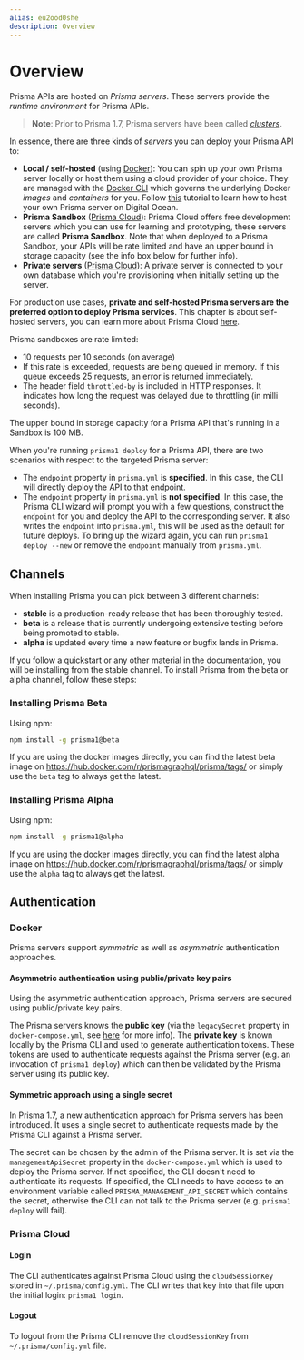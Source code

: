 ```yaml
---
alias: eu2ood0she
description: Overview
---
```


# Overview

Prisma APIs are hosted on _Prisma servers_. These servers provide the _runtime environment_ for Prisma APIs.

> **Note**: Prior to Prisma 1.7, Prisma servers have been called [_clusters_](!alias-iquaecuj6b#terminology).

In essence, there are three kinds of _servers_ you can deploy your Prisma API to:

- **Local / self-hosted** (using [Docker](https://www.docker.com/)): You can spin up your own Prisma server locally or host them using a cloud provider of your choice. They are managed with the [Docker CLI](https://docs.docker.com/engine/reference/commandline/cli/) which governs the underlying Docker _images_ and _containers_ for you. Follow [this](!alias-texoo9aemu) tutorial to learn how to host your own Prisma server on Digital Ocean.
- **Prisma Sandbox** ([Prisma Cloud](https://www.prismagraphql.com/cloud)): Prisma Cloud offers free development servers which you can use for learning and prototyping, these servers are called **Prisma Sandbox**. Note that when deployed to a Prisma Sandbox, your APIs will be rate limited and have an upper bound in storage capacity (see the info box below for further info).
- **Private servers** ([Prisma Cloud](https://www.prismagraphql.com/cloud)): A private server is connected to your own database which you're provisioning when initially setting up the server.

For production use cases, **private and self-hosted Prisma servers are the preferred option to deploy Prisma services**. This chapter is about self-hosted servers, you can learn more about Prisma Cloud [here](!alias-fae2ooth2u).

<InfoBox>

Prisma sandboxes are rate limited:

- 10 requests per 10 seconds (on average)
- If this rate is exceeded, requests are being queued in memory. If this queue exceeds 25 requests, an error is returned immediately.
- The header field `throttled-by` is included in HTTP responses. It indicates how long the request was delayed due to throttling (in milli seconds).

The upper bound in storage capacity for a Prisma API that's running in a Sandbox is 100 MB.

</InfoBox>

When you're running `prisma1 deploy` for a Prisma API, there are two scenarios with respect to the targeted Prisma server:

- The `endpoint` property in `prisma.yml` is **specified**. In this case, the CLI will directly deploy the API to that endpoint.
- The `endpoint` property in `prisma.yml` is **not specified**. In this case, the Prisma CLI wizard will prompt you with a few questions, construct the `endpoint` for you and deploy the API to the corresponding server. It also writes the `endpoint` into `prisma.yml`, this will be used as the default for future deploys. To bring up the wizard again, you can run `prisma1 deploy --new` or remove the `endpoint` manually from `prisma.yml`.

## Channels

When installing Prisma you can pick between 3 different channels:

- **stable** is a production-ready release that has been thoroughly tested.
- **beta** is a release that is currently undergoing extensive testing before being promoted to stable.
- **alpha** is updated every time a new feature or bugfix lands in Prisma.

If you follow a quickstart or any other material in the documentation, you will be installing from the stable channel. To install Prisma from the beta or alpha channel, follow these steps:

### Installing Prisma Beta

Using npm:

```sh
npm install -g prisma1@beta
```

If you are using the docker images directly, you can find the latest beta image on https://hub.docker.com/r/prismagraphql/prisma/tags/ or simply use the `beta` tag to always get the latest.

### Installing Prisma Alpha

Using npm:

```sh
npm install -g prisma1@alpha
```

If you are using the docker images directly, you can find the latest alpha image on https://hub.docker.com/r/prismagraphql/prisma/tags/ or simply use the `alpha` tag to always get the latest.

## Authentication

### Docker

Prisma servers support _symmetric_ as well as _asymmetric_ authentication approaches.

#### Asymmetric authentication using public/private key pairs

Using the asymmetric authentication approach, Prisma servers are secured using public/private key pairs. 

The Prisma servers knows the **public key** (via the `legacySecret` property in `docker-compose.yml`, see [here](!alias-aira9zama5) for more info). The **private key** is known locally by the Prisma CLI and used to generate authentication tokens. These tokens are used to authenticate requests against the Prisma server (e.g. an invocation of `prisma1 deploy`) which can then be validated by the Prisma server using its public key.

#### Symmetric approach using a single secret

In Prisma 1.7, a new authentication approach for Prisma servers has been introduced. It uses a single secret to authenticate requests made by the Prisma CLI against a Prisma server.

The secret can be chosen by the admin of the Prisma server. It is set via the `managementApiSecret` property in the `docker-compose.yml` which is used to deploy the Prisma server. If not specified, the CLI doesn't need to authenticate its requests. If specified, the CLI needs to have access to an environment variable called `PRISMA_MANAGEMENT_API_SECRET` which contains the secret, otherwise the CLI can not talk to the Prisma server (e.g. `prisma1 deploy` will fail).

### Prisma Cloud

#### Login

The CLI authenticates against Prisma Cloud using the `cloudSessionKey` stored in `~/.prisma/config.yml`. The CLI writes that key into that file upon the initial login: `prisma1 login`.

#### Logout

To logout from the Prisma CLI remove the `cloudSessionKey` from `~/.prisma/config.yml` file.
